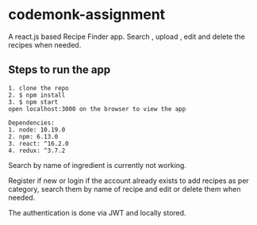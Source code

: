# codemonk-assignment

A react.js based Recipe Finder app. Search , upload , edit and delete the recipes when needed.

## Steps to run the app
	1. clone the repo
	2. $ npm install
	3. $ npm start
	open localhost:3000 on the browser to view the app
	
	Dependencies:
	1. node: 10.19.0
	2. npm: 6.13.0
	3. react: ^16.2.0
	4. redux: ^3.7.2

Search by name of ingredient is currently not working.

Register if new or login if the account already exists to add recipes as per category, search them by name of recipe and edit or delete them when needed.

The authentication is done via JWT and locally stored.
